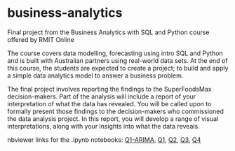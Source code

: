 # business-analytics

Final project from the Business Analytics with SQL and Python course offered by RMIT Online

The course covers data modelling, forecasting using intro SQL and Python and is built with Australian partners using real-world data sets. At the end of this course, the students are expected to create a project; to build and apply a simple data analytics model to answer a business problem.

The final project involves reporting the findings to the SuperFoodsMax decision-makers. Part of the analysis will include a report of your interpretation of what the data has revealed. You will be called upon to formally present those findings to the decision-makers who commissioned the data analysis project. In this report, you will develop a range of visual interpretations, along with your insights into what the data reveals. 

nbviewer links for the .ipynb notebooks:
<a href="https://nbviewer.org/github/j-karn/business-analytics/blob/main/RMIT-Final-Analysis-Q1-ARIMA.ipynb">Q1-ARIMA</a>, 
<a href="https://nbviewer.org/github/j-karn/business-analytics/blob/main/RMIT-Final-Analysis-Q1.ipynb">Q1</a>, 
<a href="https://nbviewer.org/github/j-karn/business-analytics/blob/main/RMIT-Final-Analysis-Q2.ipynb">Q2</a>, 
<a href="https://nbviewer.org/github/j-karn/business-analytics/blob/main/RMIT-Final-Analysis-Q3.ipynb">Q3</a>, 
<a href="https://nbviewer.org/github/j-karn/business-analytics/blob/main/RMIT-Final-Analysis-Q4.ipynb">Q4</a>
